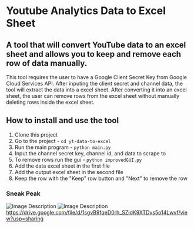 # Youtube Analytics Data to Excel Sheet  

## A tool that will convert YouTube data to an excel sheet and allows you to keep and remove each row of data manually.  

This tool requires the user to have a Google Client Secret Key from Google Cloud Services API. After inputing the client secret and channel data, the tool will extract the data
into a excel sheet. After converting it into an excel sheet, the user can remove rows from the excel sheet without manually deleting rows inside the excel sheet.  

## How to install and use the tool  
1. Clone this project
2. Go to the project - `cd yt-data-to-excel`
3. Run the main program - `python main.py`
4. Input the channel secret key, channel id, and data to scrape to
5. To remove rows run the gui - `python improvedGUI.py`
6. Add the data excel sheet in the first file
7. Add the output excel sheet in the second file
8. Keep the row with the "Keep" row button and "Next" to remove the row

### Sneak Peak

![Image Description](https://drive.google.com/uc?export=view&id=1RYzjvCiwKboLGquJezaMzrKYOWW_GIl7)
![Image Description](https://drive.google.com/uc?export=view&id=1sgvB9fqeD0rh_SZidK9XTDvs5o14Lwvf)
https://drive.google.com/file/d/1sgvB9fqeD0rh_SZidK9XTDvs5o14Lwvf/view?usp=sharing
